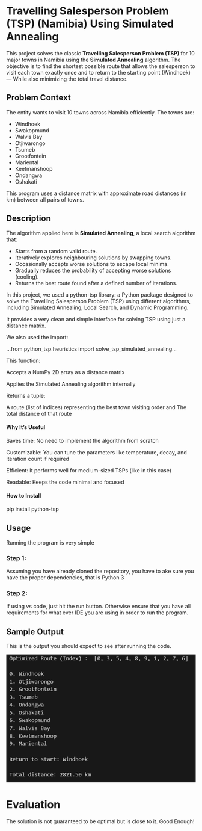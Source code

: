 # Travelling Salesperson Problem (TSP) (Namibia) Using Simulated Annealing

This project solves the classic **Travelling Salesperson Problem (TSP)** for 10 major towns in Namibia using the **Simulated Annealing** algorithm. The objective is to find the shortest possible route that allows the salesperson to visit each town exactly once and to return to the starting point (Windhoek)— While also minimizing the total travel distance.


## Problem Context

The entity wants to visit 10 towns across Namibia efficiently. The towns are:

- Windhoek
- Swakopmund
- Walvis Bay
- Otjiwarongo
- Tsumeb
- Grootfontein
- Mariental
- Keetmanshoop
- Ondangwa
- Oshakati

This program uses a distance matrix with approximate road distances (in km) between all pairs of towns.


## Description

The algorithm applied here is **Simulated Annealing**, a local search algorithm that:

- Starts from a random valid route.
- Iteratively explores neighbouring solutions by swapping towns.
- Occasionally accepts worse solutions to escape local minima.
- Gradually reduces the probability of accepting worse solutions (cooling).
- Returns the best route found after a defined number of iterations.

In this project, we used a python-tsp library: a Python package designed to solve the Travelling Salesperson Problem (TSP) using different algorithms, including Simulated Annealing, Local Search, and Dynamic Programming.

It provides a very clean and simple interface for solving TSP using just a distance matrix.

We also used the import:

...from python_tsp.heuristics import solve_tsp_simulated_annealing...

This function:

Accepts a NumPy 2D array as a distance matrix

Applies the Simulated Annealing algorithm internally

Returns a tuple:

A route (list of indices) representing the best town visiting order and The total distance of that route

#### Why It’s Useful

Saves time: No need to implement the algorithm from scratch

Customizable: You can tune the parameters like temperature, decay, and iteration count if required

Efficient: It performs well for medium-sized TSPs (like in this case)

Readable: Keeps the code minimal and focused

#### How to Install

pip install python-tsp


## Usage

Running the program is very simple

### Step 1:

Assuming you have already cloned the repository, you have to ake sure you have the proper dependencies, that is Python 3

### Step 2:
If using vs code, just hit the run button. Otherwise ensure that you have all requirements for what ever IDE you are using in order to run the program.


## Sample Output

This is the output you should expect to see after running the code.

![Program Sample Output](image.png)


# Evaluation

The solution is not guaranteed to be optimal but is close to it. Good Enough!